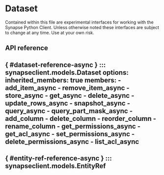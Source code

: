 # Dataset

Contained within this file are experimental interfaces for working with the Synapse Python
Client. Unless otherwise noted these interfaces are subject to change at any time. Use
at your own risk.

## API reference

[](){ #dataset-reference-async }
::: synapseclient.models.Dataset
    options:
        inherited_members: true
        members:
            - add_item_async
            - remove_item_async
            - store_async
            - get_async
            - delete_async
            - update_rows_async
            - snapshot_async
            - query_async
            - query_part_mask_async
            - add_column
            - delete_column
            - reorder_column
            - rename_column
            - get_permissions_async
            - get_acl_async
            - set_permissions_async
            - delete_permissions_async
            - list_acl_async
---
[](){ #entity-ref-reference-async }
::: synapseclient.models.EntityRef
---

